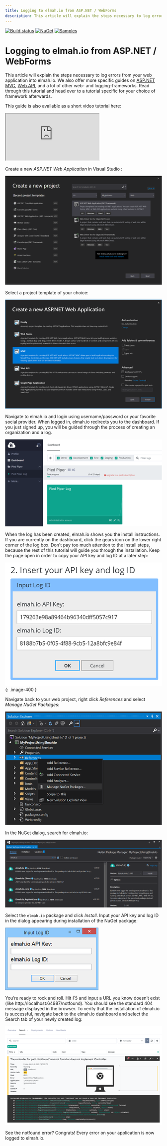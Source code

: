 ```yaml
---
title: Logging to elmah.io from ASP.NET / WebForms
description: This article will explain the steps necessary to log errors from ASP.NET WebForms applications to elmah.io. Requires only a single NuGet package.
---
```


[![Build status](https://github.com/elmahio/elmah.io/workflows/build/badge.svg)](https://github.com/elmahio/elmah.io/actions?query=workflow%3Abuild)
[![NuGet](https://img.shields.io/nuget/v/Elmah.Io.svg)](https://www.nuget.org/packages/Elmah.Io)
[![Samples](https://img.shields.io/badge/samples-3-brightgreen.svg)](https://github.com/elmahio/elmah.io/tree/master/samples)

# Logging to elmah.io from ASP.NET / WebForms

This article will explain the steps necessary to log errors from your web application into elmah.io. We also offer more specific guides on [ASP.NET MVC](/logging-to-elmah-io-from-aspnet-mvc), [Web API](/logging-to-elmah-io-from-web-api), and a lot of other web- and logging-frameworks. Read through this tutorial and head over to a tutorial specific for your choice of framework afterwards.

This guide is also available as a short video tutorial here:

<div class="embed-responsive embed-responsive-16by9">
  <iframe class="embed-responsive-item" src="https://www.youtube.com/embed/OeQG2PkSpSE?rel=0" allowfullscreen></iframe>
</div>

Create a new *ASP.NET Web Application* in Visual Studio :

![Create ASP.NET Web Application](images/create_aspnetmvc_website.png)

Select a project template of your choice:

![Select Project Template](images/select_project_template.png)

Navigate to elmah.io and login using username/password or your favorite social provider. When logged in, elmah.io redirects you to the dashboard. If you just signed up, you will be guided through the process of creating an organization and a log.

![Create New Log](images/create_new_log.png)

When the log has been created, elmah.io shows you the install instructions. If you are currently on the dashboard, click the gears icon on the lower right corner of the log box. Don't pay too much attention to the install steps, because the rest of this tutorial will guide you through the installation. Keep the page open in order to copy your API key and log ID at a later step:

![Copy your log id](images/copy_log_id_dialog.png){: .image-400 }

Navigate back to your web project, right click _References_ and select _Manage NuGet Packages_:

![Open Manage NuGet Packages](images/open_manage_nuget_packages.png)

In the NuGet dialog, search for elmah.io:

![Search for elmah.io](images/search_for_elmah_io.png)

Select the `elmah.io` package and click *Install*. Input your API key and log ID in the dialog appearing during installation of the NuGet package:

![Insert your log id](images/input_log_id.png)

You’re ready to rock and roll. Hit <kbd>F5</kbd> and input a URL you know doesn’t exist (like http://localhost:64987/notfound). You should see the standard 404 message displayed in the browser. To verify that the installation of elmah.io is successful, navigate back to the elmah.io dashboard and select the Search tab of your newly created log:

![Error Details](images/error_details.png)

See the notfound error? Congrats! Every error on your application is now logged to elmah.io.
